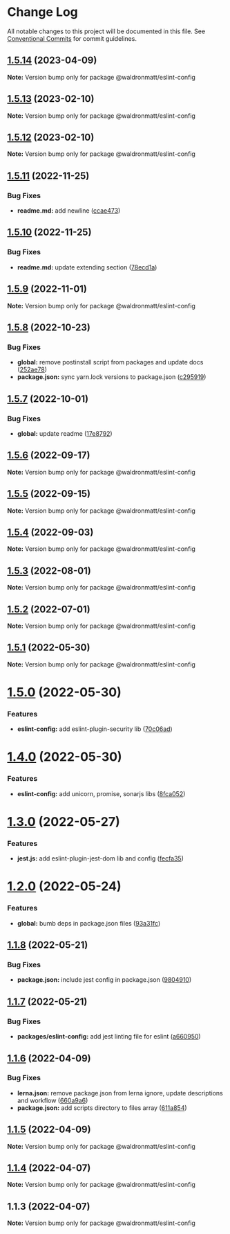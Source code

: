 # Change Log

All notable changes to this project will be documented in this file.
See [Conventional Commits](https://conventionalcommits.org) for commit guidelines.

## [1.5.14](https://github.com/waldronmatt/shareable-configs/compare/@waldronmatt/eslint-config@1.5.13...@waldronmatt/eslint-config@1.5.14) (2023-04-09)

**Note:** Version bump only for package @waldronmatt/eslint-config

## [1.5.13](https://github.com/waldronmatt/shareable-configs/compare/@waldronmatt/eslint-config@1.5.12...@waldronmatt/eslint-config@1.5.13) (2023-02-10)

**Note:** Version bump only for package @waldronmatt/eslint-config

## [1.5.12](https://github.com/waldronmatt/shareable-configs/compare/@waldronmatt/eslint-config@1.5.11...@waldronmatt/eslint-config@1.5.12) (2023-02-10)

**Note:** Version bump only for package @waldronmatt/eslint-config

## [1.5.11](https://github.com/waldronmatt/shareable-configs/compare/@waldronmatt/eslint-config@1.5.10...@waldronmatt/eslint-config@1.5.11) (2022-11-25)

### Bug Fixes

- **readme.md:** add newline ([ccae473](https://github.com/waldronmatt/shareable-configs/commit/ccae4739faedfa109eaebb7c8346a53ca08afe28))

## [1.5.10](https://github.com/waldronmatt/shareable-configs/compare/@waldronmatt/eslint-config@1.5.9...@waldronmatt/eslint-config@1.5.10) (2022-11-25)

### Bug Fixes

- **readme.md:** update extending section ([78ecd1a](https://github.com/waldronmatt/shareable-configs/commit/78ecd1a072bc664f56964a6afc0fa00db86cfe17))

## [1.5.9](https://github.com/waldronmatt/shareable-configs/compare/@waldronmatt/eslint-config@1.5.8...@waldronmatt/eslint-config@1.5.9) (2022-11-01)

**Note:** Version bump only for package @waldronmatt/eslint-config

## [1.5.8](https://github.com/waldronmatt/shareable-configs/compare/@waldronmatt/eslint-config@1.5.7...@waldronmatt/eslint-config@1.5.8) (2022-10-23)

### Bug Fixes

- **global:** remove postinstall script from packages and update docs ([252ae78](https://github.com/waldronmatt/shareable-configs/commit/252ae787ec89902f130ee28d2af63255fdfabb4d))
- **package.json:** sync yarn.lock versions to package.json ([c295919](https://github.com/waldronmatt/shareable-configs/commit/c295919e8cd1fbbd7965fe67d0188e0d657b6427))

## [1.5.7](https://github.com/waldronmatt/shareable-configs/compare/@waldronmatt/eslint-config@1.5.6...@waldronmatt/eslint-config@1.5.7) (2022-10-01)

### Bug Fixes

- **global:** update readme ([17e8792](https://github.com/waldronmatt/shareable-configs/commit/17e879243244bf28136e24deef02522147abe451))

## [1.5.6](https://github.com/waldronmatt/shareable-configs/compare/@waldronmatt/eslint-config@1.5.5...@waldronmatt/eslint-config@1.5.6) (2022-09-17)

**Note:** Version bump only for package @waldronmatt/eslint-config

## [1.5.5](https://github.com/waldronmatt/shareable-configs/compare/@waldronmatt/eslint-config@1.5.4...@waldronmatt/eslint-config@1.5.5) (2022-09-15)

**Note:** Version bump only for package @waldronmatt/eslint-config

## [1.5.4](https://github.com/waldronmatt/shareable-configs/compare/@waldronmatt/eslint-config@1.5.3...@waldronmatt/eslint-config@1.5.4) (2022-09-03)

**Note:** Version bump only for package @waldronmatt/eslint-config

## [1.5.3](https://github.com/waldronmatt/shareable-configs/compare/@waldronmatt/eslint-config@1.5.2...@waldronmatt/eslint-config@1.5.3) (2022-08-01)

**Note:** Version bump only for package @waldronmatt/eslint-config

## [1.5.2](https://github.com/waldronmatt/shareable-configs/compare/@waldronmatt/eslint-config@1.5.1...@waldronmatt/eslint-config@1.5.2) (2022-07-01)

**Note:** Version bump only for package @waldronmatt/eslint-config

## [1.5.1](https://github.com/waldronmatt/shareable-configs/compare/@waldronmatt/eslint-config@1.5.0...@waldronmatt/eslint-config@1.5.1) (2022-05-30)

**Note:** Version bump only for package @waldronmatt/eslint-config

# [1.5.0](https://github.com/waldronmatt/shareable-configs/compare/@waldronmatt/eslint-config@1.4.0...@waldronmatt/eslint-config@1.5.0) (2022-05-30)

### Features

- **eslint-config:** add eslint-plugin-security lib ([70c06ad](https://github.com/waldronmatt/shareable-configs/commit/70c06ad63f6e19be4decd09cae909246fe581782))

# [1.4.0](https://github.com/waldronmatt/shareable-configs/compare/@waldronmatt/eslint-config@1.3.0...@waldronmatt/eslint-config@1.4.0) (2022-05-30)

### Features

- **eslint-config:** add unicorn, promise, sonarjs libs ([8fca052](https://github.com/waldronmatt/shareable-configs/commit/8fca0522b949277632e39483690dedb66f4eaa61))

# [1.3.0](https://github.com/waldronmatt/shareable-configs/compare/@waldronmatt/eslint-config@1.2.0...@waldronmatt/eslint-config@1.3.0) (2022-05-27)

### Features

- **jest.js:** add eslint-plugin-jest-dom lib and config ([fecfa35](https://github.com/waldronmatt/shareable-configs/commit/fecfa3575ce98e4da8f5749b823ee9a4ca9e78a6))

# [1.2.0](https://github.com/waldronmatt/shareable-configs/compare/@waldronmatt/eslint-config@1.1.8...@waldronmatt/eslint-config@1.2.0) (2022-05-24)

### Features

- **global:** bumb deps in package.json files ([93a31fc](https://github.com/waldronmatt/shareable-configs/commit/93a31fc22c3fa646b0b037af65193a0ef1a3a1c6))

## [1.1.8](https://github.com/waldronmatt/shareable-configs/compare/@waldronmatt/eslint-config@1.1.7...@waldronmatt/eslint-config@1.1.8) (2022-05-21)

### Bug Fixes

- **package.json:** include jest config in package.json ([9804910](https://github.com/waldronmatt/shareable-configs/commit/9804910e2105eec9efb0165187bf9c5e75131ac6))

## [1.1.7](https://github.com/waldronmatt/shareable-configs/compare/@waldronmatt/eslint-config@1.1.6...@waldronmatt/eslint-config@1.1.7) (2022-05-21)

### Bug Fixes

- **packages/eslint-config:** add jest linting file for eslint ([a660950](https://github.com/waldronmatt/shareable-configs/commit/a6609507332aece5b224ad473aab40e77f0fd3e9))

## [1.1.6](https://github.com/waldronmatt/shareable-configs/compare/@waldronmatt/eslint-config@1.1.5...@waldronmatt/eslint-config@1.1.6) (2022-04-09)

### Bug Fixes

- **lerna.json:** remove package.json from lerna ignore, update descriptions and workflow ([660a9a6](https://github.com/waldronmatt/shareable-configs/commit/660a9a60858863dca1d4b87cb0a3c49ffd2186b6))
- **package.json:** add scripts directory to files array ([611a854](https://github.com/waldronmatt/shareable-configs/commit/611a8546f5c398404e5f226d61b5b42939944cc9))

## [1.1.5](https://github.com/waldronmatt/shareable-configs/compare/@waldronmatt/eslint-config@1.1.4...@waldronmatt/eslint-config@1.1.5) (2022-04-09)

**Note:** Version bump only for package @waldronmatt/eslint-config

## [1.1.4](https://github.com/waldronmatt/shareable-configs/compare/@waldronmatt/eslint-config@1.1.3...@waldronmatt/eslint-config@1.1.4) (2022-04-07)

**Note:** Version bump only for package @waldronmatt/eslint-config

## 1.1.3 (2022-04-07)

**Note:** Version bump only for package @waldronmatt/eslint-config
